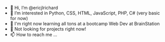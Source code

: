 - 👋 Hi, I’m @ericjlrichard
- 👀 I’m interested in Python, CSS, HTML, JavaScript, PHP, C# (very basic for now)
- 🌱 I'm right now learning all tons at a bootcamp Web Dev at BrainStation
- 💞️ Not looking for projects right now!
- 📫 How to reach me ...

<!---
ericjlrichard/ericjlrichard is a ✨ special ✨ repository because its `README.md` (this file) appears on your GitHub profile.
You can click the Preview link to take a look at your changes.
--->
